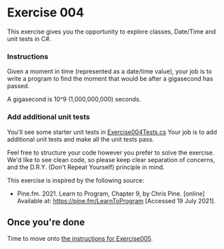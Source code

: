 # Exercise 004

This exercise gives you the opportunity to explore classes, Date/Time and unit tests in C#.

### Instructions

Given a moment in time (represented as a date/time value), your job is to write a program to find the moment that would be after a gigasecond has passed.

A gigasecond is 10^9 (1,000,000,000) seconds.

### Add additional unit tests

You'll see some starter unit tests in [Exercise004Tests.cs](../Exercises.Tests/Exercise004Tests.cs)
Your job is to add additional unit tests and make all the unit tests pass.

Feel free to structure your code however you prefer to solve the exercise.
We'd like to see clean code, so please keep clear separation of concerns, and the D.R.Y. (Don't Repeat Yourself) principle in mind.

This exercise is inspired by the following source:

-   Pine.fm. 2021. Learn to Program, Chapter 9, by Chris Pine. [online] Available at: <https://pine.fm/LearnToProgram> [Accessed 19 July 2021].

## Once you're done

Time to move onto [the instructions for Exercise005](./Exercise005.md).
